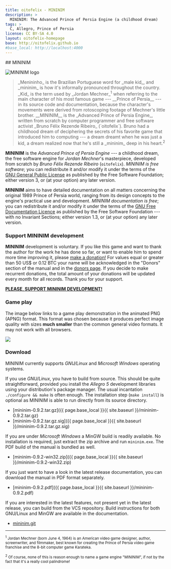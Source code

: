 ```yaml
---
title: oitofelix - MININIM
description: >
  MININIM: The Advanced Prince of Persia Engine (a childhood dream)
tags: >
  C, Allegro, Prince of Persia
license: CC BY-SA 4.0
layout: oitofelix-homepage
base: http://oitofelix.github.io
#base_local: http://localhost:4000
---
```

<div id="markdown" markdown="1">
## MININIM

<img style="border: 0px;" src="{{ page.base_local }}{{ site.baseurl }}/mininim.png"
alt="MININIM logo">

<blockquote markdown="1">
_Menininho_ is the Brazilian Portuguese word for _male kid_, and
_mininim_ is how it's informally pronounced throughout the country.
_Kid_ is the term used by _Jordan Mechner_<sup>1</sup> when referring
to the main character of his most famous game --- __Prince of Persia__
--- in its source code and documentation, because the character's
movements were derived from rotoscoping footage of Mechner's little
brother.  __MININIM__ is the _Advanced Prince of Persia Engine_, written
from scratch by computer programmer and free software activist _Bruno
Félix Rezende Ribeiro_ (`oitofelix`).  Bruno had a childhood dream of
deciphering the secrets of his favorite game that introduced him to
computing --- a dream dreamt when he was just a kid, a dream realized
now that he's still a _mininim_ deep in his heart.<sup>2</sup>
</blockquote>

__MININIM__ is the _Advanced Prince of Persia Engine_ --- a childhood
dream, the free software engine for _Jordan Mechner_'s masterpiece,
developed from scratch by _Bruno Félix Rezende Ribeiro_ (`oitofelix`).
_MININIM is free software_; you can redistribute it and/or modify it
under the terms of the
[GNU General Public License](https://www.gnu.org/licenses/gpl.html) as
published by the Free Software Foundation; either version 3, or (at
your option) any later version.

__MININIM__ aims to have detailed documentation on all matters
concerning the original 1989 Prince of Persia world, ranging from its
design concepts to the engine's practical use and development.
_MININIM documentation is free_; you can redistribute it and/or modify
it under the terms of the
[GNU Free Documentation Licence](https://www.gnu.org/licenses/fdl.html)
as published by the Free Software Foundation --- with no Invariant
Sections; either version 1.3, or (at your option) any later version.

### Support MININIM development

__MININIM__ development is voluntary.  If you like this game and want
to thank the author for the work he has done so far, or want to enable
him to spend more time improving it, please
[make a donation!](/funding.html) For values equal or greater than 50
US$ or 0.12 BTC your name will be acknowledged in the "Donors" section
of the manual and in the [donors page](/funding.html#donors).  If you
decide to make recurrent donations, the total amount of your donations
will be updated every month for all records.  Thank you for your
support.

[__PLEASE, SUPPORT MININIM DEVELOPMENT!__](/funding.html)

### Game play

The image below links to a game play demonstration in the animated PNG
(APNG) format.  This format was chosen because it produces perfect
image quality with sizes __much smaller__ than the common general
video formats.  It may not work with all browsers.

<div>
<a href="{{ page.base_local }}{{ site.baseurl }}/game-play.png"
alt="Game play" title="Click here to watch a game play (APNG format).">
<img src="{{ page.base_local }}{{ site.baseurl }}/game-play-thumb.png">
</a>
</div>

### Download

MININIM currently supports _GNU/Linux_ and _Microsoft Windows_
operating systems.

If you use _GNU/Linux_, you have to build from source.  This should be
quite straightforward, provided you install the _Allegro 5_
development libraries using your distribution's package manager.  The
usual incantation `./configure && make` is often enough.  The
installation step (`make install`) is optional as MININIM is able to
run directly from its source directory.

- [mininim-0.9.2.tar.gz]({{ page.base_local }}{{ site.baseurl }}/mininim-0.9.2.tar.gz)
- [mininim-0.9.2.tar.gz.sig]({{ page.base_local }}{{ site.baseurl }}/mininim-0.9.2.tar.gz.sig)

If you are under _Microsoft Windows_ a MinGW build is readily
available.  No installation is required, just extract the zip archive
and run `mininim.exe`.  The PDF build of the manual is bundled as
well.

- [mininim-0.9.2-win32.zip]({{ page.base_local }}{{ site.baseurl }}/mininim-0.9.2-win32.zip)


If you just want to have a look in the latest release documentation,
you can download the manual in PDF format separately.

- [mininim-0.9.2.pdf]({{ page.base_local }}{{ site.baseurl }}/mininim-0.9.2.pdf)

If you are interested in the latest features, not present yet in the
latest release, you can build from the VCS repository.  Build
instructions for both GNU/Linux and MinGW are available in the
documentation.

- [mininim.git](http://github.com/oitofelix/mininim/)


<hr>

<p markdown="1">
<small><sup>1</sup> Jordan Mechner (born June 4, 1964) is an American
video game designer, author, screenwriter, and filmmaker, best known
for creating the Prince of Persia video game franchise and the 8-bit
computer game Karateka.</small>
</p>

<p markdown="1">
<small><sup>2</sup> Of course, none of this is reason enough to name a
game engine "MININIM", if not by the fact that it's a really cool
palindrome!</small>
</p>

</div>
